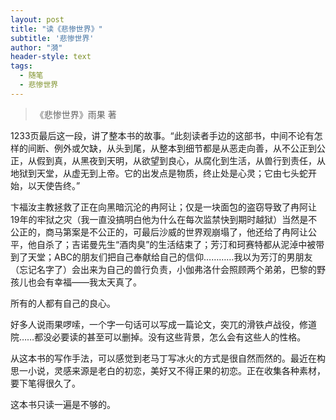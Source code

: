 ```yaml
---
layout: post
title: "读《悲惨世界》"
subtitle: '悲惨世界'
author: "漪"
header-style: text
tags:
  - 随笔
  - 悲惨世界
---
```


> 《悲惨世界》雨果 著

1233页最后这一段，讲了整本书的故事。“此刻读者手边的这部书，中间不论有怎样的间断、例外或欠缺，从头到尾，从整本到细节都是从恶走向善，从不公正到公正，从假到真，从黑夜到天明，从欲望到良心，从腐化到生活，从兽行到责任，从地狱到天堂，从虚无到上帝。它的出发点是物质，终止处是心灵；它由七头蛇开始，以天使告终。”

卞福汝主教拯救了正在向黑暗沉沦的冉阿让；仅是一块面包的盗窃导致了冉阿让19年的牢狱之灾（我一直没搞明白他为什么在每次监禁快到期时越狱）当然是不公正的，商马第案是不公正的，可最后沙威的世界观崩塌了，他还给了冉阿让公平，他自杀了；吉诺曼先生“酒肉臭”的生活结束了；芳汀和珂赛特都从泥淖中被带到了天堂；ABC的朋友们把自己奉献给自己的信仰…………我以为芳汀的男朋友（忘记名字了）会出来为自己的兽行负责，小伽弗洛什会照顾两个弟弟，巴黎的野孩儿也会有幸福——我太天真了。

所有的人都有自己的良心。

好多人说雨果啰嗦，一个字一句话可以写成一篇论文，突兀的滑铁卢战役，修道院……都没必要读的甚至可以删掉。没有这些背景，怎么会有这些人的性格。

从这本书的写作手法，可以感觉到老马丁写冰火的方式是很自然而然的。最近在构思一小说，灵感来源是老白的初恋，美好又不得正果的初恋。正在收集各种素材，要下笔得很久了。

这本书只读一遍是不够的。
